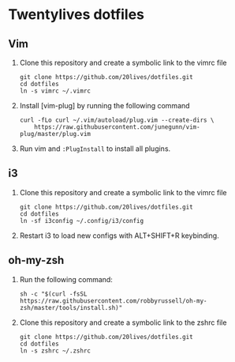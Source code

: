 # Twentylives dotfiles

## Vim
1. Clone this repository and create a symbolic link to the vimrc file
   ```
   git clone https://github.com/20lives/dotfiles.git
   cd dotfiles
   ln -s vimrc ~/.vimrc
   ```

2. Install [vim-plug] by running the following command
   ```
   curl -fLo curl ~/.vim/autoload/plug.vim --create-dirs \
       https://raw.githubusercontent.com/junegunn/vim-plug/master/plug.vim
   ```

3. Run vim and `:PlugInstall` to install all plugins.

## i3
1. Clone this repository and create a symbolic link to the vimrc file
   ```
   git clone https://github.com/20lives/dotfiles.git
   cd dotfiles
   ln -sf i3config ~/.config/i3/config
   ```

2. Restart i3 to load new configs with ALT+SHIFT+R keybinding.

## oh-my-zsh
1. Run the following command:
   ```
   sh -c "$(curl -fsSL https://raw.githubusercontent.com/robbyrussell/oh-my-zsh/master/tools/install.sh)"
   ```

2. Clone this repository and create a symbolic link to the zshrc file
   ```
   git clone https://github.com/20lives/dotfiles.git
   cd dotfiles
   ln -s zshrc ~/.zshrc
   ```
